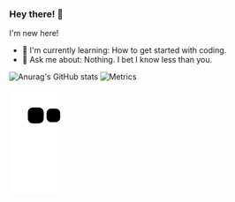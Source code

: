 ### Hey there! 👋
I'm new here!
- 🌱 I'm currently learning: How to get started with coding.
- 💬 Ask me about: Nothing. I bet I know less than you.
<!--
**YanMaker/YanMaker** is a ✨ _special_ ✨ repository because its `README.md` (this file) appears on your GitHub profile.

Here are some ideas to get you started:

- 🔭 I’m currently working on ...
- 🌱 I’m currently learning ...
- 👯 I’m looking to collaborate on ...
- 🤔 I’m looking for help with ...
- 💬 Ask me about ...
- 📫 How to reach me: ...
- 😄 Pronouns: ...
- ⚡ Fun fact: ...
-->

![Anurag's GitHub stats](https://github-readme-stats.vercel.app/api?username=YanMaker&theme=algolia)
![Metrics](https://metrics.lecoq.io/YanMaker?template=classic&base.header=0&base.activity=0&base.community=0&base.repositories=0&base.metadata=0&achievements=1&achievements.threshold=C&achievements.secrets=true&achievements.display=compact&achievements.limit=0&config.timezone=America%2FNew_York)

![snake](https://raw.githubusercontent.com/YanMaker/YanMaker/output/github-contribution-grid-snake.svg)

